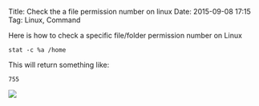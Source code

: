 Title: Check the a file permission number on linux
Date: 2015-09-08 17:15
Tag: Linux, Command

Here is how to check a specific file/folder permission number on Linux

`stat -c %a /home`

This will return something like:

`755`

<img src='images/stat-command.png'>
